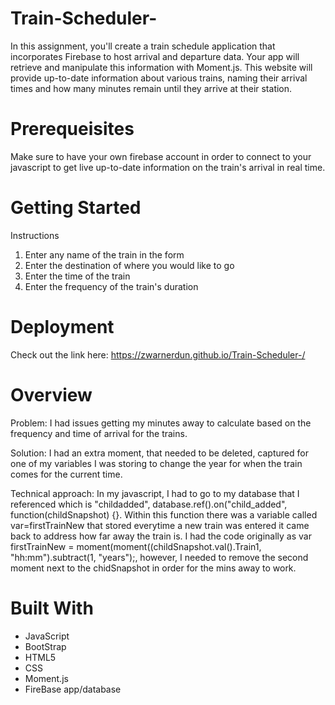 # Train-Scheduler-
In this assignment, you'll create a train schedule application that incorporates Firebase to host arrival and departure data. Your app will retrieve and manipulate this information with Moment.js. This website will provide up-to-date information about various trains, naming their arrival times and how many minutes remain until they arrive at their station.

# Prerequeisites
Make sure to have your own firebase account in order to connect to your javascript to get live up-to-date information on the train's arrival in real time.

# Getting Started
Instructions
1. Enter any name of the train in the form
2. Enter the destination of where you would like to go 
3. Enter the time of the train
4. Enter the frequency of the train's duration 

# Deployment
Check out the link here: https://zwarnerdun.github.io/Train-Scheduler-/

# Overview
Problem: I had issues getting my minutes away to calculate based on the frequency and time of arrival for the trains.

Solution: I had an extra moment, that needed to be deleted, captured for one of my variables I was storing to change the year for when the train comes for the current time. 

Technical approach: In my javascript, I had to go to my database that I referenced which is "childadded", database.ref().on("child_added", function(childSnapshot) {}. Within this function there was a variable called var=firstTrainNew that stored everytime a new train was entered it came back to address how far away the train is. I had the code originally as var firstTrainNew = moment(moment((childSnapshot.val().Train1, "hh:mm").subtract(1, "years");, however, I needed to remove the second moment next to the chidSnapshot in order for the mins away to work.

# Built With
* JavaScript
* BootStrap
* HTML5
* CSS
* Moment.js
* FireBase app/database
